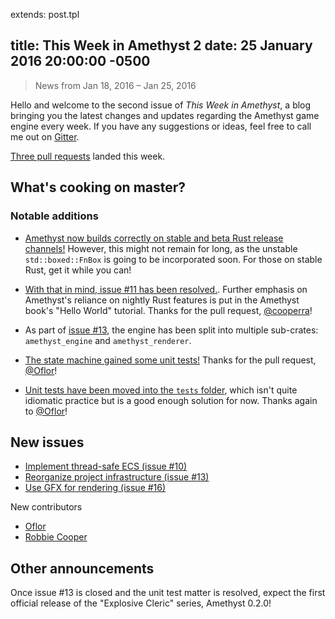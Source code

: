 extends: post.tpl

title: This Week in Amethyst 2
date: 25 January 2016 20:00:00 -0500
---

> News from Jan 18, 2016 – Jan 25, 2016

Hello and welcome to the second issue of *This Week in Amethyst*, a blog
bringing you the latest changes and updates regarding the Amethyst game engine
every week. If you have any suggestions or ideas, feel free to call me out on
[Gitter][gc].

[gc]: https://gitter.im/ebkalderon/amethyst

[Three pull requests][ep] landed this week.

[ep]: https://github.com/ebkalderon/amethyst/pulls?q=is:pr+closed:2016-01-18..2016-01-25

## What's cooking on master?

### Notable additions

* [Amethyst now builds correctly on stable and beta Rust release channels!][e3]
  However, this might not remain for long, as the unstable `std::boxed::FnBox`
  is going to be incorporated soon. For those on stable Rust, get it while you
  can!

[e3]: https://github.com/ebkalderon/amethyst/issues/3#issuecomment-173722266

* [With that in mind, issue #11 has been resolved.][e11]. Further emphasis on
  Amethyst's reliance on nightly Rust features is put in the Amethyst book's
  "Hello World" tutorial. Thanks for the pull request, [@cooperra][co]!

[e11]: https://github.com/ebkalderon/amethyst/issues/11
[co]: https://github.com/cooperra

* As part of [issue #13][e13], the engine has been split into multiple
  sub-crates: `amethyst_engine` and `amethyst_renderer`.

[e13]: https://github.com/ebkalderon/amethyst/issues/13

* [The state machine gained some unit tests!][st] Thanks for the pull request,
  [@Oflor][of]!

[st]: https://github.com/ebkalderon/amethyst/blob/master/tests/state.rs
[of]: https://github.com/Oflor

* [Unit tests have been moved into the `tests` folder][ut], which isn't quite
  idiomatic practice but is a good enough solution for now. Thanks again to
  [@Oflor][of]!

[ut]: https://github.com/ebkalderon/amethyst/tree/master/tests

## New issues

* [Implement thread-safe ECS (issue #10)][e10]
* [Reorganize project infrastructure (issue #13)][e13]
* [Use GFX for rendering (issue #16)][e16]

[e10]: https://github.com/ebkalderon/amethyst/issues/11
[e16]: https://github.com/ebkalderon/amethyst/issues/16

New contributors

* [Oflor][of]
* [Robbie Cooper][co]

## Other announcements

Once issue #13 is closed and the unit test matter is resolved, expect the first
official release of the "Explosive Cleric" series, Amethyst 0.2.0!
